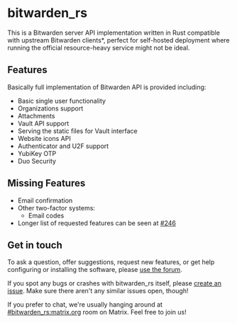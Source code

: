 # bitwarden_rs
This is a Bitwarden server API implementation written in Rust compatible with upstream Bitwarden clients*, perfect for self-hosted deployment where running the official resource-heavy service might not be ideal.

## Features
Basically full implementation of Bitwarden API is provided including:

* Basic single user functionality
* Organizations support
* Attachments
* Vault API support
* Serving the static files for Vault interface
* Website icons API
* Authenticator and U2F support
* YubiKey OTP
* Duo Security

## Missing Features
* Email confirmation
* Other two-factor systems:
  * Email codes
* Longer list of requested features can be seen at [#246](https://github.com/dani-garcia/bitwarden_rs/issues/246)

## Get in touch
To ask a question, offer suggestions, request new features, or get help configuring or installing the software, please [use the forum](https://bitwardenrs.discourse.group/).

If you spot any bugs or crashes with bitwarden_rs itself, please [create an issue](https://github.com/dani-garcia/bitwarden_rs/issues/). Make sure there aren't any similar issues open, though!

If you prefer to chat, we're usually hanging around at [#bitwarden_rs:matrix.org](https://matrix.to/#/#bitwarden_rs:matrix.org) room on Matrix. Feel free to join us!